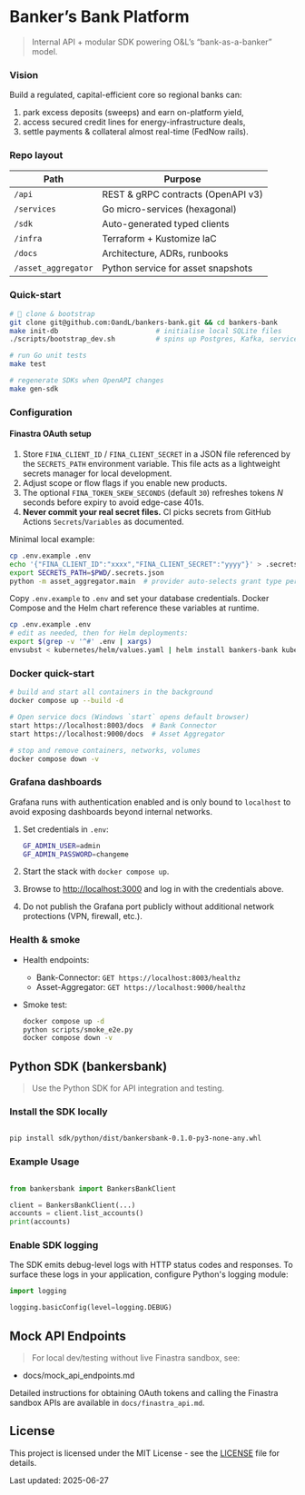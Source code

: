# Banker’s Bank Platform

> Internal API + modular SDK powering O&L’s “bank-as-a-banker” model.

### Vision
Build a regulated, capital-efficient core so regional banks can:
1.  park excess deposits (sweeps) and earn on-platform yield,
2.  access secured credit lines for energy-infrastructure deals,
3.  settle payments & collateral almost real-time (FedNow rails).

### Repo layout
| Path            | Purpose                            |
|-----------------|------------------------------------|
| `/api`          | REST & gRPC contracts (OpenAPI v3) |
| `/services`     | Go micro-services (hexagonal)      |
| `/sdk`          | Auto-generated typed clients       |
| `/infra`        | Terraform + Kustomize IaC          |
| `/docs`         | Architecture, ADRs, runbooks       |
| `/asset_aggregator` | Python service for asset snapshots |

### Quick-start

```bash
#  clone & bootstrap
git clone git@github.com:OandL/bankers-bank.git && cd bankers-bank
make init-db                        # initialise local SQLite files
./scripts/bootstrap_dev.sh          # spins up Postgres, Kafka, services

# run Go unit tests
make test

# regenerate SDKs when OpenAPI changes
make gen-sdk

```

### Configuration

#### Finastra OAuth setup
1. Store `FINA_CLIENT_ID` / `FINA_CLIENT_SECRET` in a JSON file referenced by
   the `SECRETS_PATH` environment variable. This file acts as a lightweight
   secrets manager for local development.
2. Adjust scope or flow flags if you enable new products.
3. The optional `FINA_TOKEN_SKEW_SECONDS` (default `30`) refreshes tokens *N*
   seconds before expiry to avoid edge-case 401s.
4. **Never commit your real secret files.** CI picks secrets from GitHub
   Actions `Secrets`/`Variables` as documented.

Minimal local example:
```bash
cp .env.example .env
echo '{"FINA_CLIENT_ID":"xxxx","FINA_CLIENT_SECRET":"yyyy"}' > .secrets.json
export SECRETS_PATH=$PWD/.secrets.json
python -m asset_aggregator.main  # provider auto-selects grant type per slice
```


Copy `.env.example` to `.env` and set your database credentials. Docker Compose
and the Helm chart reference these variables at runtime.

```bash
cp .env.example .env
# edit as needed, then for Helm deployments:
export $(grep -v '^#' .env | xargs)
envsubst < kubernetes/helm/values.yaml | helm install bankers-bank kubernetes/helm -f -
```

### Docker quick-start

```bash
# build and start all containers in the background
docker compose up --build -d

# Open service docs (Windows `start` opens default browser)
start https://localhost:8003/docs  # Bank Connector
start https://localhost:9000/docs  # Asset Aggregator

# stop and remove containers, networks, volumes
docker compose down -v
```

### Grafana dashboards

Grafana runs with authentication enabled and is only bound to `localhost` to
avoid exposing dashboards beyond internal networks.

1.  Set credentials in `.env`:

    ```bash
    GF_ADMIN_USER=admin
    GF_ADMIN_PASSWORD=changeme
    ```

2.  Start the stack with `docker compose up`.
3.  Browse to [http://localhost:3000](http://localhost:3000) and log in with the
    credentials above.
4.  Do not publish the Grafana port publicly without additional network
    protections (VPN, firewall, etc.).

### Health & smoke

- Health endpoints:
  - Bank-Connector: `GET https://localhost:8003/healthz`
  - Asset-Aggregator: `GET https://localhost:9000/healthz`

- Smoke test:
  ```bash
  docker compose up -d
  python scripts/smoke_e2e.py
  docker compose down -v
  ```

## Python SDK (bankersbank)

> Use the Python SDK for API integration and testing.

### Install the SDK locally

```bash

pip install sdk/python/dist/bankersbank-0.1.0-py3-none-any.whl

```

### Example Usage

```python

from bankersbank import BankersBankClient

client = BankersBankClient(...)
accounts = client.list_accounts()
print(accounts)

```

### Enable SDK logging

The SDK emits debug-level logs with HTTP status codes and responses. To
surface these logs in your application, configure Python's logging module:

```python
import logging

logging.basicConfig(level=logging.DEBUG)
```

## Mock API Endpoints

> For local dev/testing without live Finastra sandbox, see:

- docs/mock_api_endpoints.md

Detailed instructions for obtaining OAuth tokens and calling the Finastra
sandbox APIs are available in `docs/finastra_api.md`.

## License

This project is licensed under the MIT License - see the [LICENSE](LICENSE) file for details.

Last updated: 2025-06-27

